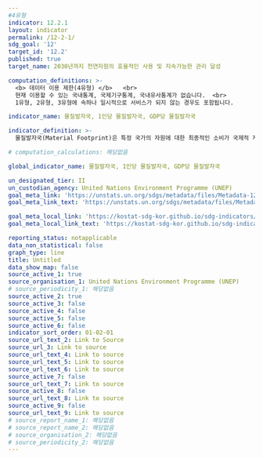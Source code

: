 ```yaml
---
#4유형
indicator: 12.2.1
layout: indicator
permalink: /12-2-1/
sdg_goal: '12'
target_id: '12.2'
published: true
target_name: 2030년까지 천연자원의 효율적인 사용 및 지속가능한 관리 달성

computation_definitions: >-
  <b> 데이터 이용 제한(4유형) </b>   <br>
  현재 이용할 수 있는 국내통계, 국제기구통계, 국내유사통계가 없습니다.  <br> 
  1유형, 2유형, 3유형에 속하나 일시적으로 서비스가 되지 않는 경우도 포함됩니다.

indicator_name: 물질발자국, 1인당 물질발자국, GDP당 물질발자국

indicator_definition: >-
  물질발자국(Material Footprint)은 특정 국가의 자원에 대한 최종적인 소비가 국제적 자원 추출에서 차지하는 정도를 나타내기 위한 지표로 바이오매스, 화석 연료, 금속 광석 및 비금속 광석에 대한 물질발자국의 합계임

# computation_calculations: 해당없음

global_indicator_name: 물질발자국, 1인당 물질발자국, GDP당 물질발자국

un_designated_tier: II
un_custodian_agency: United Nations Environment Programme (UNEP)
goal_meta_link: 'https://unstats.un.org/sdgs/metadata/files/Metadata-12-02-01.pdf'
goal_meta_link_text: 'https://unstats.un.org/sdgs/metadata/files/Metadata-12-02-01.pdf'

goal_meta_local_link: 'https://kostat-sdg-kor.github.io/sdg-indicators/public/data/Metadata-12-02-01_KOR.pdf'
goal_meta_local_link_text: 'https://kostat-sdg-kor.github.io/sdg-indicators/public/data/Metadata-12-02-01_KOR.pdf'

reporting_status: notapplicable
data_non_statistical: false
graph_type: line
title: Untitled
data_show_map: false
source_active_1: true
source_organisation_1: United Nations Environment Programme (UNEP)
# source_periodicity_1: 해당없음
source_active_2: true
source_active_3: false
source_active_4: false
source_active_5: false
source_active_6: false
indicator_sort_order: 01-02-01
source_url_text_2: Link to Source
source_url_3: Link to source
source_url_text_4: Link to source
source_url_text_5: Link to source
source_url_text_6: Link to source
source_active_7: false
source_url_text_7: Link to source
source_active_8: false
source_url_text_8: Link to source
source_active_9: false
source_url_text_9: Link to source
# source_report_name_1: 해당없음
# source_report_name_2: 해당없음
# source_organisation_2: 해당없음
# source_periodicity_2: 해당없음
---
```

